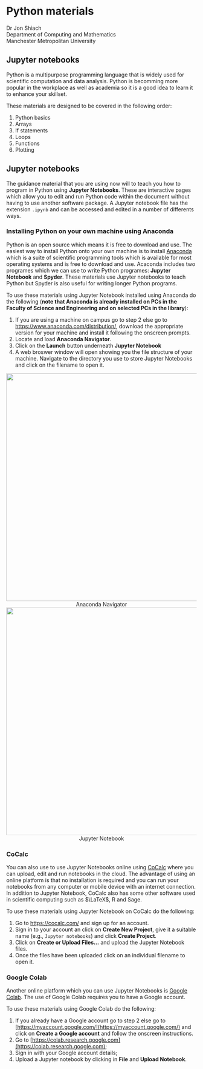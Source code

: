 # Python materials

Dr Jon Shiach</br>
Department of Computing and Mathematics</br>
Manchester Metropolitan University

## Jupyter notebooks
Python is a multipurpose programming language that is widely used for scientific computation and data analysis. Python is becomming more popular in the workplace as well as academia so it is a good idea to learn it to enhance your skillset.

These materials are designed to be covered in the following order:

1. Python basics
1. Arrays
1. If statements
1. Loops
1. Functions
1. Plotting

## Jupyter notebooks
The guidance material that you are using now will to teach you how to program in Python using **Jupyter Notebooks**. These are interactive pages which allow you to edit and run Python code within the document without having to use another software package. A Jupyter notebook file has the extension `.ipynb` and can be accessed and edited in a number of differents ways.

### Installing Python on your own machine using Anaconda

Python is an open source which means it is free to download and use. The easiest way to install Python onto your own machine is to install [Anaconda](https://www.anaconda.com/distribution/) which is a suite of scientific programming tools which is available for most operating systems and is free to download and use. Acaconda includes two programes which we can use to write Python programes: **Jupyter Notebook** and **Spyder**. These materials use Jupyter notebooks to teach Python but Spyder is also useful for writing longer Python programs.

To use these materials using Jupyter Notebook installed using Anaconda do the following (**note that Anaconda is already installed on PCs in the Faculty of Science and Engineering and on selected PCs in the library**):

1. If you are using a machine on campus go to step 2 else go to https://www.anaconda.com/distribution/, download the appropriate version for your machine and install it following the onscreen prompts.
1. Locate and load **Anaconda Navigator**.
1. Click on the **Launch** button underneath **Jupyter Notebook**
1. A web broswer window will open showing you the file structure of your machine. Navigate to the directory you use to store Jupyter Notebooks and click on the filename to open it.

<img src="https://github.com/drjonshiach/Python-Programming/blob/master/Images/Aconda_navigator.png?raw=true" width=600 align='center'>
<center>Anaconda Navigator</center>

<img src="https://github.com/drjonshiach/Python-Programming/blob/master/Images/Jupyter.png?raw=true" width=600 center='center'>
<center>Jupyter Notebook</center>


### CoCalc
You can also use to use Jupyter Notebooks online using [CoCalc](https://cocalc.com) where you can upload, edit and run notebooks in the cloud. The advantage of using an online platform is that no installation is required and you can run your notebooks from any computer or mobile device with an internet connection. In addition to Jupyter Notebook, CoCalc also has some other software used in scientific computing such as $\LaTeX$, R and Sage. 

To use these materials using Jupyter Notebook on CoCalc do the following:

1. Go to https://cocalc.com/ and sign up for an account.
1. Sign in to your account an click on **Create New Project**, give it a suitable name (e.g., `Jupyter notebooks`) and click **Create Project**.
1. Click on **Create or Upload Files...** and upload the Jupyter Notebook files.
1. Once the files have been uploaded click on an individual filename to open it.

### Google Colab
Another online platform which you can use Jupyter Notebooks is [Google Colab](https://colab.research.google.com/).  The use of Google Colab requires you to have a Google account.

To use these materials using Google Colab do the following:

1. If you already have a Google account go to step 2 else go to [https://myaccount.google.com/](https://myaccount.google.com/) and click on **Create a Google account** and follow the onscreen instructions.
1. Go to [https://colab.research.google.com](https://colab.research.google.com);
1. Sign in with your Google account details;
1. Upload a Jupyter notebook by clicking in **File** and **Upload Notebook**.
